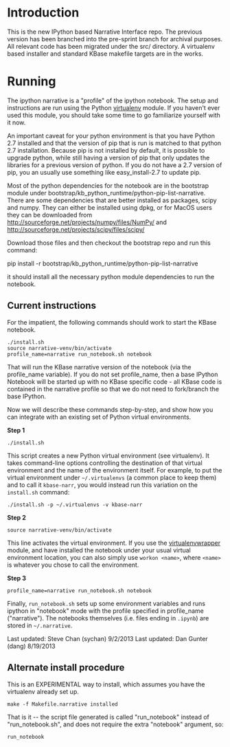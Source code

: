 # Introduction

This is the new IPython based Narrative Interface repo.
The previous version has been branched into the pre-sprint branch for archival purposes.
All relevant code has been migrated under the src/ directory. A virtualenv based installer
and standard KBase makefile targets are in the works.

# Running

The ipython narrative is a "profile" of the ipython notebook. The setup and instructions are run using the Python [virtualenv](https://pypi.python.org/pypi/virtualenv) module. If you haven't ever used this module, you should take some time to go familiarize yourself with it now.

An important caveat for your python environment is that you have Python 2.7 installed and that the version of pip that is run is matched to that python 2.7 installation. Because pip is not installed by default, it is possible to upgrade python, while still having a version of pip that only updates the libraries for a previous version of python. If you do not have a 2.7 version of pip, you an usually use something like easy_install-2.7 to update pip.

Most of the python dependencies for the notebook are in the bootstrap module under bootstrap/kb_python_runtime/python-pip-list-narrative.
There are some dependencies that are better installed as packages, scipy and numpy. They can either be installed using dpkg, or for MacOS
users they can be downloaded from http://sourceforge.net/projects/numpy/files/NumPy/ and
http://sourceforge.net/projects/scipy/files/scipy/

Download those files and then checkout the bootstrap repo and run this command:

pip install -r bootstrap/kb_python_runtime/python-pip-list-narrative

it should install all the necessary python module dependencies to run the notebook.

## Current instructions

For the impatient, the following commands should work to start the KBase notebook.

    ./install.sh
    source narrative-venv/bin/activate
    profile_name=narrative run_notebook.sh notebook

That will run the KBase narrative version of the notebook (via the profile_name variable). If you do not set profile_name, then a base IPython Notebook will be started up with no KBase specific code - all KBase code is contained in the narrative profile so that we do not need to fork/branch the base IPython.

Now we will describe these commands step-by-step, and show how you can integrate with an existing set of Python virtual environments.

**Step 1**

    ./install.sh

This script creates a new Python virtual environment (see virtualenv). It takes command-line options controlling the destination of that virtual environment and the name of the environment itself. For example, to put the virtual environment under `~/.virtualenvs` (a common place to keep them) and to call it `kbase-narr`, you would instead run this variation on the `install.sh` command:

    ./install.sh -p ~/.virtualenvs -v kbase-narr 

**Step 2**

    source narrative-venv/bin/activate

This line activates the virtual environment. If you use the [virtualenvwrapper](http://virtualenvwrapper.readthedocs.org/en/latest/) module, and have installed the notebook under your usual virtual environment location, you can also simply use `workon <name>`, where `<name>` is whatever you chose to call the environment.

**Step 3**

    profile_name=narrative run_notebook.sh notebook

Finally, `run_notebook.sh` sets up some environment variables and runs ipython in "notebook" mode with the profile specified in profile_name ("narrative"). The notebooks themselves (i.e. files ending in `.ipynb`) are stored in `~/.narrative`. 

Last updated: Steve Chan (sychan) 9/2/2013
Last updated: Dan Gunter (dang) 8/19/2013



## Alternate install procedure

This is an EXPERIMENTAL way to install, which assumes you have the virtualenv
already set up.

    make -f Makefile.narrative installed

That is it -- the script file generated is called "run_notebook" instead of
"run_notebook.sh", and does not require the extra "notebook" argument, so:

    run_notebook


